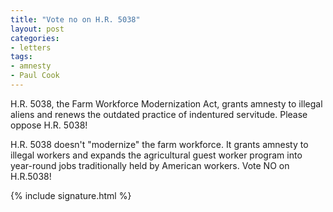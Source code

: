 ```yaml
---
title: "Vote no on H.R. 5038"
layout: post
categories:
- letters
tags:
- amnesty
- Paul Cook
---
```


H.R. 5038, the Farm Workforce Modernization Act, grants amnesty to illegal aliens and renews the outdated practice of indentured servitude. Please oppose H.R. 5038!

 H.R. 5038 doesn't "modernize" the farm workforce. It grants amnesty to illegal workers and expands the agricultural guest worker program into year-round jobs traditionally held by American workers. Vote NO on H.R.5038!

{% include signature.html %}
